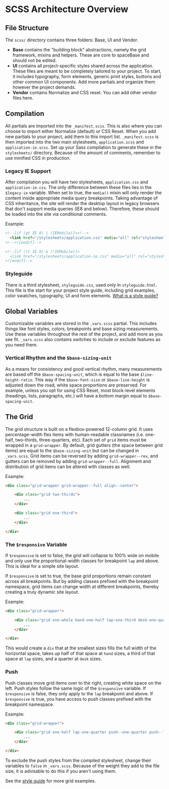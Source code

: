 # SCSS Architecture Overview

## File Structure

The `scss/` directory contains three folders: Base, UI and Vendor.

- **Base** contains the "building block" abstractions, namely the grid framework, mixins and helpers. These are core to spaceBase and should not be edited.
- **UI** contains all project-specific styles shared across the application. These files are meant to be completely tailored to your project. To start, it includes typography, form elements, generic print styles, buttons and other common UI components. Add more partials and  organize them however the project demands.
- **Vendor** contains Normalize and CSS reset. You can add other vendor files here.


## Compilation

All partials are imported into the `_manifest.scss`. This is also where you can choose to import either Normalize (default) or CSS Reset. When you add new partials to your project, add them to this import list. `_manifest.scss` is then imported into the two main stylesheets, `application.scss` and `application-ie.scss`. Set up your Sass compilation to generate these in the `stylesheets/` directory. Because of the amount of comments, remember to use minified CSS in production.

### Legacy IE Support

After compilation you will have two stylesheets, `application.css` and `application-ie.css`. The only difference between these files lies in the `$legacy-ie` variable. When set to true, the `media()` mixin will only render the content inside appropriate media query breakpoints. Taking advantage of CSS inheritance, the site will render the desktop layout in legacy browsers that don't support media queries (IE8 and below). Therefore, these should be loaded into the site via conditional comments.

Example:
~~~html
<!--[if (gt IE 8) | (IEMobile)]><!-->
  <link href="/stylesheets/application.css" media="all" rel="stylesheet" type="text/css" />
<!--<![endif]-->

<!--[if (lt IE 9) & (!IEMobile)]>
  <link href="/stylesheets/application-ie.css" media="all" rel="stylesheet" type="text/css" />
<![endif]-->
~~~

### Styleguide

There is a third stylesheet, `styleguide.css`, used only in `styleguide.html`. This file is the start for your project style guide, including grid examples, color swatches, typography, UI and form elements. [What is a style guide?](http://alistapart.com/article/creating-style-guides)


## Global Variables

Customizable variables are stored in the `_vars.scss` partial. This includes things like font styles, colors, breakpoints and base sizing measurements. Use these variables throughout the rest of the project, and add more as you see fit. `_vars.scss` also contains switches to include or exclude features as you need them.

### Vertical Rhythm and the `$base-sizing-unit`

As a means for consistency and good vertical rhythm, many measurements are based off the `$base-spacing-unit`, which is equal to the base `$line-height-ratio`. This way if the `$base-font-size` or `$base-line-height` is adjusted down the road, white space proportions are preserved. For example, unless you opt for using CSS Reset, most block-level elements (headings, lists, paragraphs, etc.) will have a bottom margin equal to `$base-spacing-unit`.


## The Grid

The grid structure is built on a flexbox-powered 12-column grid. It uses percentage-width flex items with human-readable classnames (i.e. one-half, two-thirds, three-quarters, etc). Each set of `grid` items must be wrapped in a `grid-wrapper`. By default, grid gutters (the space between grid items) are equal to the `$base-sizing-unit` but can be changed in `_vars.scss`. Grid items can be reversed by adding `grid-wrapper--rev`, and gutters can be removed by adding `grid-wrapper--full`. Alignment and distribution of grid items can be altered with classes as well.

Example:
~~~html
<div class="grid-wrapper grid-wrapper--full align--center">

    <div class="grid two-thirds">
        ...
    </div>

    <div class="grid one-third">
        ...
    </div>

</div>
~~~

### The `$responsive` Variable

If `$responsive` is set to false, the grid will collapse to 100% wide on mobile and only use the  proportional-width classes for breakpoint `lap` and above. This is ideal for a simple site layout.

If `$responsive` is set to true, the base grid proportions remain constant across all breakpoints. But by adding classes prefixed with the breakpoint namespace, grid items can change width at different breakpoints, thereby creating a truly dynamic site layout.

Example:
~~~html
<div class="grid-wrapper">

    <div class="grid one-whole hand-one-half lap-one-third desk-one-quarter">
        ...
    </div>

</div>
~~~

This would create a `div` that at the smallest sizes fills the full width of the horizontal space, takes up half of that space at `hand` sizes, a third of that space at `lap` sizes, and a quarter at `desk` sizes.

### Push

Push classes move grid items over to the right, creating white space on the left. Push styles follow the same logic of the `$responsive` variable. If `$responsive` is false, they only apply to the `lap`  breakpoint and above. If `$responsive` is true, you have access to push classes prefixed with the breakpoint namespace.

Example:
~~~html
<div class="grid-wrapper">

    <div class="grid one-half lap-one-quarter push--one-quarter push--lap-three-eighths">
        ...
    </div>

</div>
~~~

To exclude the push styles from the compiled stylesheet, change their variables to `false` in `_vars.scss`. Because of the weight they add to the file size, it is advisable to do this if you aren't using them.

See the [style guide](../styleguide.html) for more grid examples.
